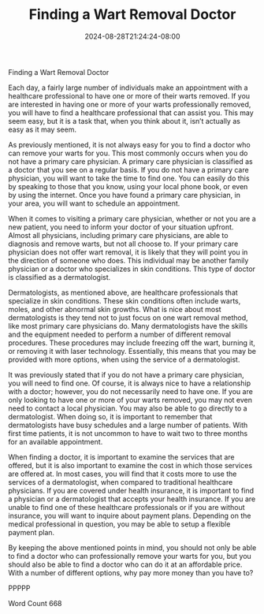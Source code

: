 ﻿---
title: "Finding a Wart Removal Doctor"
date: 2024-08-28T21:24:24-08:00
description: "Wart Removal Tips for Web Success"
featured_image: "/images/Wart Removal.jpg"
tags: ["Wart Removal"]
---

Finding a Wart Removal Doctor

Each day, a fairly large number of individuals make an appointment with a healthcare professional to have one or more of their warts removed.  If you are interested in having one or more of your warts professionally removed, you will have to find a healthcare professional that can assist you.  This may seem easy, but it is a task that, when you think about it, isn’t actually as easy as it may seem.

As previously mentioned, it is not always easy for you to find a doctor who can remove your warts for you. This most commonly occurs when you do not have a primary care physician.  A primary care physician is classified as a doctor that you see on a regular basis.  If you do not have a primary care physician, you will want to take the time to find one. You can easily do this by speaking to those that you know, using your local phone book, or even by using the internet.  Once you have found a primary care physician, in your area, you will want to schedule an appointment.

When it comes to visiting a primary care physician, whether or not you are a new patient, you need to inform your doctor of your situation upfront. Almost all physicians, including primary care physicians, are able to diagnosis and remove warts, but not all choose to.  If your primary care physician does not offer wart removal, it is likely that they will point you in the direction of someone who does.  This individual may be another family physician or a doctor who specializes in skin conditions. This type of doctor is classified as a dermatologist.

Dermatologists, as mentioned above, are healthcare professionals that specialize in skin conditions. These skin conditions often include warts, moles, and other abnormal skin growths.  What is nice about most dermatologists is they tend not to just focus on one wart removal method, like most primary care physicians do.  Many dermatologists have the skills and the equipment needed to perform a number of different removal procedures. These procedures may include freezing off the wart, burning it, or removing it with laser technology. Essentially, this means that you may be provided with more options, when using the service of a dermatologist.

It was previously stated that if you do not have a primary care physician, you will need to find one. Of course, it is always nice to have a relationship with a doctor; however, you do not necessarily need to have one.  If you are only looking to have one or more of your warts removed, you may not even need to contact a local physician. You may also be able to go directly to a dermatologist.  When doing so, it is important to remember that dermatologists have busy schedules and a large number of patients.  With first time patients, it is not uncommon to have to wait two to three months for an available appointment.  

When finding a doctor, it is important to examine the services that are offered, but it is also important to examine the cost in which those services are offered at. In most cases, you will find that it costs more to use the services of a dermatologist, when compared to traditional healthcare physicians.  If you are covered under health insurance, it is important to find a physician or a dermatologist that accepts your health insurance. If you are unable to find one of these healthcare professionals or if you are without insurance, you will want to inquire about payment plans.  Depending on the medical professional in question, you may be able to setup a flexible payment plan.

By keeping the above mentioned points in mind, you should not only be able to find a doctor who can professionally remove your warts for you, but you should also be able to find a doctor who can do it at an affordable price. With a number of different options, why pay more money than you have to?

PPPPP

Word Count 668

